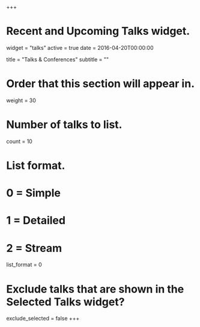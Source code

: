 +++
# Recent and Upcoming Talks widget.
widget = "talks"
active = true
date = 2016-04-20T00:00:00

title = "Talks & Conferences"
subtitle = ""

# Order that this section will appear in.
weight = 30

# Number of talks to list.
count = 10

# List format.
#   0 = Simple
#   1 = Detailed
#   2 = Stream
list_format = 0

# Exclude talks that are shown in the Selected Talks widget?
exclude_selected = false
+++

